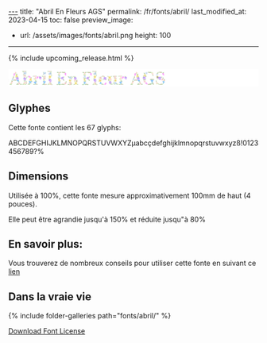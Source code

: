 [---](https://inkstitch.org/fr/fonts/abril/)
title: "Abril En Fleurs AGS"
permalink: /fr/fonts/abril/
last_modified_at: 2023-04-15
toc: false
preview_image:
  - url: /assets/images/fonts/abril.png
    height: 100
---

{% include upcoming_release.html %}

![April En Fleurs AGS](/assets/images/fonts/abril.png)

## Glyphes

Cette fonte contient les  67 glyphs:


	
ABCDEFGHIJKLMNOPQRSTUVWXYZµabcçdefghijklmnopqrstuvwxyzß!0123456789?%      



## Dimensions
Utilisée à 100%, cette fonte mesure approximativement 100mm de haut (4 pouces).

Elle peut être agrandie jusqu'à 150% et réduite jusqu"à 80%

## En savoir plus:
Vous trouverez de nombreux conseils pour utiliser cette fonte en suivant ce [lien](https://lyogau.over-blog.com/2022/08/abril-en-fleur-nouvelle-police-pour-inkstitch.html)


## Dans la vraie vie

{% include folder-galleries path="fonts/abril/" %}



[Download Font License](https://github.com/inkstitch/inkstitch/tree/main/fonts/abril/LICENSE)
